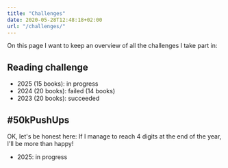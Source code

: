 ```yaml
---
title: "Challenges"
date: 2020-05-28T12:48:18+02:00
url: "/challenges/"
---
```


On this page I want to keep an overview of all the challenges I take part in:

## Reading challenge

- 2025 (15 books): in progress
- 2024 (20 books): failed (14 books)
- 2023 (20 books): succeeded

## \#50kPushUps

OK, let's be honest here: If I manage to reach 4 digits at the end of the year, I'll be more than happy!

- 2025: in progress
